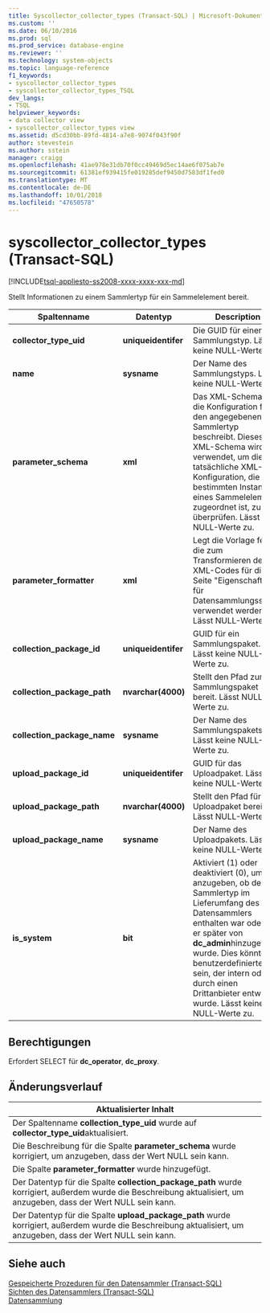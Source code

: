 ```yaml
---
title: Syscollector_collector_types (Transact-SQL) | Microsoft-Dokumentation
ms.custom: ''
ms.date: 06/10/2016
ms.prod: sql
ms.prod_service: database-engine
ms.reviewer: ''
ms.technology: system-objects
ms.topic: language-reference
f1_keywords:
- syscollector_collector_types
- syscollector_collector_types_TSQL
dev_langs:
- TSQL
helpviewer_keywords:
- data collector view
- syscollector_collector_types view
ms.assetid: d5cd30bb-89fd-4814-a7e8-9074f043f90f
author: stevestein
ms.author: sstein
manager: craigg
ms.openlocfilehash: 41ae978e31db70f0cc49469d5ec14ae6f075ab7e
ms.sourcegitcommit: 61381ef939415fe019285def9450d7583df1fed0
ms.translationtype: MT
ms.contentlocale: de-DE
ms.lasthandoff: 10/01/2018
ms.locfileid: "47650578"
---
```

# <a name="syscollectorcollectortypes-transact-sql"></a>syscollector_collector_types (Transact-SQL)
[!INCLUDE[tsql-appliesto-ss2008-xxxx-xxxx-xxx-md](../../includes/tsql-appliesto-ss2008-xxxx-xxxx-xxx-md.md)]

  Stellt Informationen zu einem Sammlertyp für ein Sammelelement bereit.  
  
|Spaltenname|Datentyp|Description|  
|-----------------|---------------|-----------------|  
|**collector_type_uid**|**uniqueidentifer**|Die GUID für einen Sammlungstyp. Lässt keine NULL-Werte zu.|  
|**name**|**sysname**|Der Name des Sammlungstyps. Lässt keine NULL-Werte zu.|  
|**parameter_schema**|**xml**|Das XML-Schema, das die Konfiguration für den angegebenen Sammlertyp beschreibt. Dieses XML-Schema wird verwendet, um die tatsächliche XML-Konfiguration, die einer bestimmten Instanz eines Sammelelements zugeordnet ist, zu überprüfen. Lässt NULL-Werte zu.|  
|**parameter_formatter**|**xml**|Legt die Vorlage fest, die zum Transformieren des XML-Codes für die Seite "Eigenschaften für Datensammlungssätze" verwendet werden soll. Lässt NULL-Werte zu.|  
|**collection_package_id**|**uniqueidentifer**|GUID für ein Sammlungspaket. Lässt keine NULL-Werte zu.|  
|**collection_package_path**|**nvarchar(4000)**|Stellt den Pfad zum Sammlungspaket bereit. Lässt NULL-Werte zu.|  
|**collection_package_name**|**sysname**|Der Name des Sammlungspakets. Lässt keine NULL-Werte zu.|  
|**upload_package_id**|**uniqueidentifer**|GUID für das Uploadpaket. Lässt keine NULL-Werte zu.|  
|**upload_package_path**|**nvarchar(4000)**|Stellt den Pfad für das Uploadpaket bereit. Lässt NULL-Werte zu.|  
|**upload_package_name**|**sysname**|Der Name des Uploadpakets. Lässt keine NULL-Werte zu.|  
|**is_system**|**bit**|Aktiviert (1) oder deaktiviert (0), um anzugeben, ob der Sammlertyp im Lieferumfang des Datensammlers enthalten war oder ob er später von **dc_admin**hinzugefügt wurde. Dies könnte ein benutzerdefinierter Typ sein, der intern oder durch einen Drittanbieter entwickelt wurde. Lässt keine NULL-Werte zu.|  
  
## <a name="permissions"></a>Berechtigungen  
 Erfordert SELECT für **dc_operator**, **dc_proxy**.  
  
## <a name="change-history"></a>Änderungsverlauf  
  
|Aktualisierter Inhalt|  
|---------------------|  
|Der Spaltenname **collection_type_uid** wurde auf **collector_type_uid**aktualisiert.|  
|Die Beschreibung für die Spalte **parameter_schema** wurde korrigiert, um anzugeben, dass der Wert NULL sein kann.|  
|Die Spalte **parameter_formatter** wurde hinzugefügt.|  
|Der Datentyp für die Spalte **collection_package_path** wurde korrigiert, außerdem wurde die Beschreibung aktualisiert, um anzugeben, dass der Wert NULL sein kann.|  
|Der Datentyp für die Spalte **upload_package_path** wurde korrigiert, außerdem wurde die Beschreibung aktualisiert, um anzugeben, dass der Wert NULL sein kann.|  
  
## <a name="see-also"></a>Siehe auch  
 [Gespeicherte Prozeduren für den Datensammler &#40;Transact-SQL&#41;](../../relational-databases/system-stored-procedures/data-collector-stored-procedures-transact-sql.md)   
 [Sichten des Datensammlers &#40;Transact-SQL&#41;](../../relational-databases/system-catalog-views/data-collector-views-transact-sql.md)   
 [Datensammlung](../../relational-databases/data-collection/data-collection.md)  
  
  
